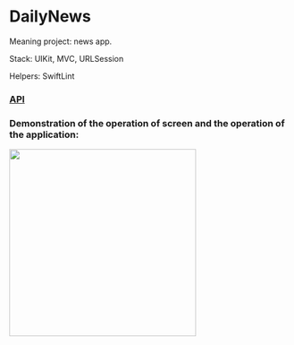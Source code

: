 # DailyNews

Meaning project: news app.

Stack: UIKit, MVC, URLSession

Helpers: SwiftLint

### [API](https://rsttur.ru/api/base-app/map)

### Demonstration of the operation of screen and the operation of the application:

<img width="334" src="https://github.com/gOweRkrd/DailyNews/assets/110721351/caf56d5a-2215-4802-b3f3-ff777f6aa36d">
